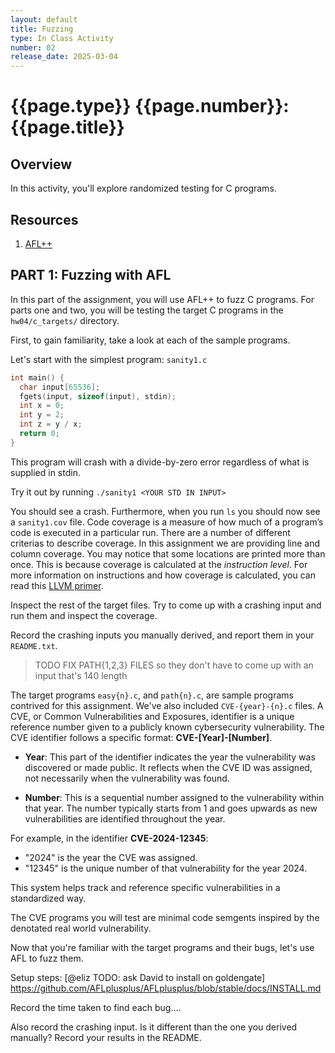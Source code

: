 ```yaml
---
layout: default
title: Fuzzing
type: In Class Activity
number: 02
release_date: 2025-03-04
---
```


{{page.type}} {{page.number}}: {{page.title}}
=============================================================


## Overview

In this activity, you'll explore randomized testing for C programs.  

## Resources
1. [AFL++](https://aflplus.plus/)

## PART 1: Fuzzing with AFL

In this part of the assignment, you will use AFL++ to fuzz C programs. For parts one and two, you will be testing the target C programs in the `hw04/c_targets/` directory. 

First, to gain familiarity, take a look at each of the sample programs.

Let's start with the simplest program: `sanity1.c`

```C
int main() {
  char input[65536];
  fgets(input, sizeof(input), stdin);
  int x = 0;
  int y = 2;
  int z = y / x;
  return 0;
}
```

This program will crash with a divide-by-zero error regardless of what is supplied in stdin.

Try it out by running `./sanity1 <YOUR STD IN INPUT>` 

You should see a crash. Furthermore, when you run `ls` you should now see a `sanity1.cov` file. Code coverage is a measure of how much of a program’s code is executed in a particular run. There are a number of different criterias to describe coverage. In this assignment we are providing line and column coverage. You may notice that some locations are printed more than once. This is because coverage is calculated at the *instruction level*. For more information on instructions and how coverage is calculated, you can read this [LLVM primer](https://drive.google.com/file/d/1Vwdan96-bGiGsww4HYnqhW_fXycaOkvN/view). 

Inspect the rest of the target files. Try to come up with a crashing input and run them and inspect the coverage. 

Record the crashing inputs you manually derived, and report them in your `README.txt`.

> TODO FIX PATH{1,2,3} FILES so they don't have to come up with an input that's 140 length


The target programs `easy{n}.c`, and `path{n}.c`, are sample programs contrived for this assignment. We've also included `CVE-{year}-{n}.c` files. A CVE, or Common Vulnerabilities and Exposures, identifier is a unique reference number given to a publicly known cybersecurity vulnerability. The CVE identifier follows a specific format: **CVE-[Year]-[Number]**.

- **Year**: This part of the identifier indicates the year the vulnerability was discovered or made public. It reflects when the CVE ID was assigned, not necessarily when the vulnerability was found.
  
- **Number**: This is a sequential number assigned to the vulnerability within that year. The number typically starts from 1 and goes upwards as new vulnerabilities are identified throughout the year.

For example, in the identifier **CVE-2024-12345**:
- "2024" is the year the CVE was assigned.
- "12345" is the unique number of that vulnerability for the year 2024.

This system helps track and reference specific vulnerabilities in a standardized way. 

The CVE programs you will test are minimal code semgents inspired by the denotated real world vulnerability.

Now that you're familiar with the target programs and their bugs, let's use AFL to fuzz them. 


Setup steps: [@eliz TODO: ask David to install on goldengate] https://github.com/AFLplusplus/AFLplusplus/blob/stable/docs/INSTALL.md

Record the time taken to find each bug.... 

Also record the crashing input. Is it different than the one you derived manually? Record your results in the README.

